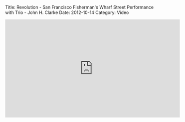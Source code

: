 Title: Revolution - San Francisco Fisherman's Wharf Street Performance with Trio - John H. Clarke
Date: 2012-10-14
Category: Video

<iframe width="560" height="315" src="https://www.youtube.com/embed/b6uLgnX8Sw8" title="YouTube video player" frameborder="0" allow="accelerometer; autoplay; clipboard-write; encrypted-media; gyroscope; picture-in-picture" allowfullscreen></iframe>

